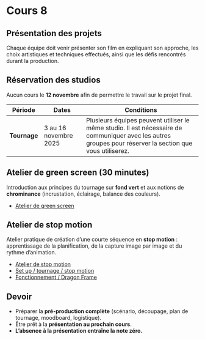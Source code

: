 # Cours 8 

## Présentation des projets
Chaque équipe doit venir présenter son film en expliquant son approche, les choix artistiques et techniques effectués, ainsi que les défis rencontrés durant la production.

## Réservation des studios
Aucun cours le **12 novembre** afin de permettre le travail sur le projet final.

| Période   | Dates                   | Conditions |
|------------|--------------------------|-------------|
| **Tournage** | 3 au 16 novembre 2025 | Plusieurs équipes peuvent utiliser le même studio. Il est nécessaire de communiquer avec les autres groupes pour réserver la section que vous utiliserez. |

## Atelier de green screen (30 minutes)
Introduction aux principes du tournage sur **fond vert** et aux notions de **chrominance** (incrustation, éclairage, balance des couleurs).

* [Atelier de green screen](https://cmontmorency365-my.sharepoint.com/:p:/g/personal/flpilote_cmontmorency_qc_ca/EezQg3ytDZtDoVK-6J6OCcIBwQOhGGpux0Osesvg4pZ9Wg?e=q2ibM4)

## Atelier de stop motion
Atelier pratique de création d’une courte séquence en **stop motion** : apprentissage de la planification, de la capture image par image et du rythme d’animation.

* [Atelier de stop motion](./stopmotion.md)  
* [Set up / tournage / stop motion](./references/caméra_photo)
* [Fonctionnement / Dragon Frame](./references/dragonframe.md)

## Devoir
- Préparer la **pré-production complète** (scénario, découpage, plan de tournage, moodboard, logistique).  
- Être prêt à la **présentation au prochain cours**.  
- **L’absence à la présentation entraîne la note zéro.**
